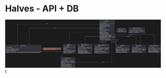 # Halves - API + DB

<img src="hLPVQnj747-_Jp7afLAGalIbb2Dnqb0AmRGuRGm5OuxLxKYtw6vNtTsphSI1j8Ns8OLy5LFgrf1Q_GgdRzJPM-IxhTnLeNcHPdypE_kR-UsVUs8iqxQkogGG7A52MoXk_C1OrAZiSe4cCNCX5qop2aeXqM6WDCNs72YjiCjlxB94q9XR9cSb9ec7uSwXGNq7c05dmAi4uAxWATIru71qi7.png">t